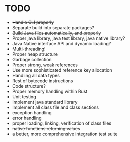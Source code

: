 # TODO

- ~~Handle CLI properly~~
- Separate build into separate packages?
- ~~Build Java files automatically, and properly~~
- Proper java library, java test library, java native library?
- Java Native interface API and dynamic loading?
- Multi-threading!
- Proper heap structure
- Garbage collection
- Proper strong, weak references
- Use more sophisticated reference key allocation
- Handling all data types
- Rest of bytecode instructions
- Code structure?
- Proper memory handling within Rust
- Unit testing
- Implement java standard library 
- Implement all class file and class sections
- exception handling 
- error handling
- proper loading, linking, verification of class files 
- ~~native functions returning values~~
- a better, more comprehensive integration test suite
